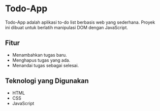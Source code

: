 # Todo-App

Todo-App adalah aplikasi to-do list berbasis web yang sederhana. Proyek ini dibuat untuk berlatih manipulasi DOM dengan JavaScript.

## Fitur

- Menambahkan tugas baru.
- Menghapus tugas yang ada.
- Menandai tugas sebagai selesai.

## Teknologi yang Digunakan

- HTML
- CSS
- JavaScript
